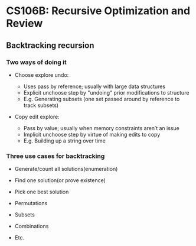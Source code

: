 # CS106B: Recursive Optimization and Review

## Backtracking recursion

### Two ways of doing it

- Choose explore undo:
  - Uses pass by reference; usually with large data structures 
  - Explicit unchoose step by "undoing" prior modifications to structure 
  - E.g. Generating subsets (one set passed around by reference to track subsets)

- Copy edit explore: 
  - Pass by value; usually when memory constraints aren’t an issue 
  - Implicit unchoose step by virtue of making edits to copy 
  - E.g. Building up a string over time

### Three use cases for backtracking

- Generate/count all solutions(enumeration)
- Find one solution(or prove existence)
- Pick one best solution



- Permutations
- Subsets
- Combinations
- Etc.

